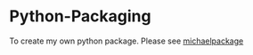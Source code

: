 # Python-Packaging
To create my own python package. Please see [michaelpackage](https://github.com/mikepatel/Python-Packaging/tree/main/michaelpackage)
